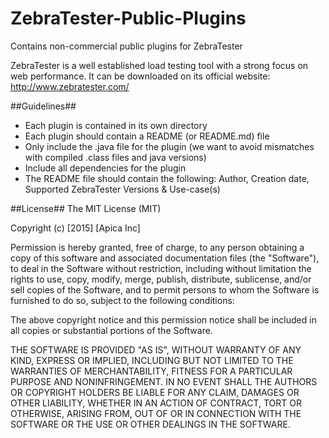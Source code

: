 # ZebraTester-Public-Plugins
Contains non-commercial public plugins for ZebraTester

ZebraTester is a well established load testing tool with a strong focus on web performance. 
It can be downloaded on its official website: http://www.zebratester.com/

##Guidelines##
* Each plugin is contained in its own directory 
* Each plugin should contain a README (or README.md) file
* Only include the .java file for the plugin (we want to avoid mismatches with compiled .class files and java versions)
* Include all dependencies for the plugin
* The README file should contain the following: Author, Creation date, Supported ZebraTester Versions & Use-case(s)

##License##
The MIT License (MIT)

Copyright (c) [2015] [Apica Inc]

Permission is hereby granted, free of charge, to any person obtaining a copy
of this software and associated documentation files (the "Software"), to deal
in the Software without restriction, including without limitation the rights
to use, copy, modify, merge, publish, distribute, sublicense, and/or sell
copies of the Software, and to permit persons to whom the Software is
furnished to do so, subject to the following conditions:

The above copyright notice and this permission notice shall be included in all
copies or substantial portions of the Software.

THE SOFTWARE IS PROVIDED "AS IS", WITHOUT WARRANTY OF ANY KIND, EXPRESS OR
IMPLIED, INCLUDING BUT NOT LIMITED TO THE WARRANTIES OF MERCHANTABILITY,
FITNESS FOR A PARTICULAR PURPOSE AND NONINFRINGEMENT. IN NO EVENT SHALL THE
AUTHORS OR COPYRIGHT HOLDERS BE LIABLE FOR ANY CLAIM, DAMAGES OR OTHER
LIABILITY, WHETHER IN AN ACTION OF CONTRACT, TORT OR OTHERWISE, ARISING FROM,
OUT OF OR IN CONNECTION WITH THE SOFTWARE OR THE USE OR OTHER DEALINGS IN THE
SOFTWARE.